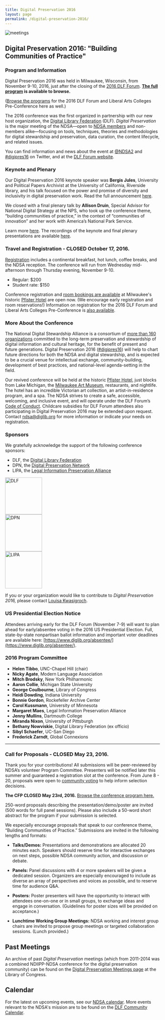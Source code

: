 ```yaml
---
title: Digital Preservation 2016
layout: page
permalink: /digital-preservation-2016/
---
```

<img alt="meetings" src='{{ "/images/icons/presentation.png" | prepend: site.baseurl }}'>

## Digital Preservation 2016: "Building Communities of Practice"

### Program and Information  
Digital Preservation 2016 was held in Milwaukee, Wisconsin, from November 9-10, 2016, just after the closing of the [2016 DLF Forum](https://www.diglib.org/dlf-events/past/2016forum/). **[The full program](https://www.conftool.pro/dlf2016/index.php?page=browseSessions&presentations=show&form_tracks=2) is available to browse.**

([Browse the programs](https://www.conftool.pro/dlf2016/sessions.php) for the 2016 DLF Forum and Liberal Arts Colleges Pre-Conference here as well.)

The 2016 conference was the first organized in partnership with our new host organization, the [Digital Library Federation](https://www.diglib.org/) (DLF). *Digital Preservation* is the major meeting of the NDSA—open to [NDSA members](http://ndsa.org/members-list/) and non-members alike—focusing on tools, techniques, theories and methodologies for digital stewardship and preservation, data curation, the content lifecycle, and related issues.  

You can find information and news about the event at [@NDSA2](https://twitter.com/ndsa2) and [#digipres16](https://twitter.com/search?q=%23digipres16&src=typd) on Twitter, and at the [DLF Forum website](https://www.diglib.org/dlf-events/past/2016forum/ndsa-digipres16/).

### Keynote and Plenary

Our Digital Preservation 2016 keynote speaker was **Bergis Jules**, University and Political Papers Archivist at the University of California, Riverside library, and his talk focused on the power and promise of diversity and inclusivity in digital preservation work. Read the full announcement [here](https://www.diglib.org/archives/11840/).

We closed with a final plenary talk by **Allison Druin**, Special Advisor for National Digital Strategy at the NPS, who took up the conference theme, “building communities of practice,” in the context of “communities of innovation” and her work with America’s National Park Service.

Learn more [here](https://www.diglib.org/dlf-events/past/2016forum/keynotes/). The recordings of the keynote and final plenary presentations are available [here](https://www.diglib.org/dlf-events/past/2016forum/livestream-schedule/).


### Travel and Registration - **CLOSED October 17, 2016.**

[Registration](https://www.conftool.pro/dlf2016/) includes a continental breakfast, hot lunch, coffee breaks, and the NDSA reception. The conference will run from Wednesday mid-afternoon through Thursday evening, November 9-10.

- Regular: $200
- Student rate: $150

Conference registration and [room bookings are available](https://www.diglib.org/dlf-events/past/2016forum/hotel-travel/) at Milwaukee's historic [Pfister Hotel](http://www.thepfisterhotel.com/) are open now. (We encourage early registration and room reservations!) Information on registration for the 2016 DLF Forum and Liberal Arts Colleges Pre-Conference is [also available](https://www.diglib.org/dlf-events/past/2016forum/registration/).


### More About the Conference

The National Digital Stewardship Alliance is a consortium of [more than 160 organizations](http://ndsa.org/members-list/) committed to the long-term preservation and stewardship of digital information and cultural heritage, for the benefit of present and future generations. Digital Preservation 2016 ([#digipres16](https://twitter.com/search?q=%23digipres16&src=typd)) will help to chart future directions for both the NDSA and digital stewardship, and is expected to be a crucial venue for intellectual exchange, community-building, development of best practices, and national-level agenda-setting in the field.

Our revived conference will be held at the historic [Pfister Hotel](http://www.thepfisterhotel.com/), just blocks from Lake Michigan, the [Milwaukee Art Museum](http://mam.org/), restaurants, and nightlife. The hotel has an incredible Victorian art collection, an artist-in-residence program, and a spa. The NDSA strives to create a safe, accessible, welcoming, and inclusive event, and will operate under the DLF Forum’s [Code of Conduct](https://www.diglib.org/dlf-events/past/2016forum/code-of-conduct/). Childcare subsidies for DLF Forum attendees also participating in Digital Preservation 2016 may be extended upon request. Contact <ndsa@diglib.org> for more information or indicate your needs on registration.

### Sponsors

We gratefully acknowledge the support of the following conference sponsors:

- DLF, the [Digital Library Federation](https://www.diglib.org/)
- DPN, the [Digital Preservation Network](http://dpn.org)
- LIPA, the [Legal Information Preservation Alliance](http://lipalliance.org/)

<section id="sponsors">
<div class="row">
  <div class="col-md-4">
    <img class="img-responsive center-block" alt="DLF" src="{{ '/images/sponsors/dlf.png' | prepend: site.baseurl }}" width="120" />
  </div>
  <div class="col-md-4">
    <img class="img-responsive center-block" alt="DPN" src="{{ '/images/sponsors/dpn.png' | prepend: site.baseurl }}" width="120" />
  </div>
  <div class="col-md-4">
  <img class="img-responsive center-block" alt="LIPA" src="{{ '/images/sponsors/lipa.png' | prepend: site.baseurl }}" width="120" />
  </div>
  </div>
</section>

If you or your organization would like to contribute to *Digital Preservation 2016,* please contact [Louisa Kwasigroch](mailto:lkwasigroch@clir.org).

### US Presidential Election Notice

Attendees arriving early for the DLF Forum (November 7-9) will want to plan ahead for early/absentee voting in the 2016 US Presidential Election. Full, state-by-state nonpartisan ballot information and important voter deadlines are available here: [https://www.diglib.org/absentee/](https://www.diglib.org/absentee/).

### 2016 Program Committee
- **Helen Tibbo**, UNC-Chapel Hill (chair)
- **Nicky Agate**, Modern Language Association
- **Mitch Brodsky**, New York Philharmonic
- **Aaron Collie**, Michigan State University
- **George Coulbourne**, Library of Congress
- **Heidi Dowding**, Indiana University
- **Bonnie Gordon**, Rockefeller Archive Center
- **Carol Kussmann**, University of Minnesota
- **Margaret Maes**, Legal Information Preservation Alliance
- **Jenny Mullins**, Dartmouth College
- **Miranda Nixon**, University of Pittsburgh
- **Bethany Nowviskie**, Digital Library Federation (ex officio)
- **Sibyl Schaefer**, UC-San Diego
- **Frederick Zarndt**, Global Connexions

___

### Call for Proposals - **CLOSED May 23, 2016.**

Thank you for your contributions! All submissions will be peer-reviewed by NDSA’s volunteer Program Committee. Presenters will be notified later this summer and guaranteed a registration slot at the conference. From June 8 - 20, proposals were open to [community voting](http://voting.diglib.org/) to help inform selection decisions.

 **The CFP CLOSED May 23rd, 2016.** [Browse the conference program here.](https://www.conftool.pro/dlf2016/sessions.php)

250-word proposals describing the presentation/demo/poster are invited (500 words for full panel sessions). Please also include a 50-word short abstract for the program if your submission is selected.

We especially encourage proposals that speak to our conference theme, “Building Communities of Practice.” Submissions are invited in the following lengths and formats:

- **Talks/Demos:** Presentations and demonstrations are allocated 20 minutes each. Speakers should reserve time for interactive exchanges on next steps, possible NDSA community action, and discussion or debate.

- **Panels:** Panel discussions with 4 or more speakers will be given a dedicated session. Organizers are especially encouraged to include as diverse an array of perspectives and voices as possible, and to reserve time for audience Q&A.  

- **Posters:** Poster presenters will have the opportunity to interact with attendees one-on-one or in small groups, to exchange ideas and engage in conversation. (Guidelines for poster sizes will be provided on acceptance.)

- **Lunchtime Working Group Meetings:** NDSA working and interest group chairs are invited to propose group meetings or targeted collaboration sessions. (Lunch provided.)


## Past Meetings

An archive of past *Digital Preservation* meetings (which from 2011-2014 was a combined NDIIPP-NDSA conference for the digital preservation community) can be found on the [Digital Preservation Meetings page](http://www.digitalpreservation.gov/meetings/) at the Library of Congress.

## Calendar

For the latest on upcoming events, see our [NDSA calendar](/calendar). More events relevant to the NDSA's mission are to be found on the [DLF Community Calendar](https://www.diglib.org/opportunities/calendar/).
